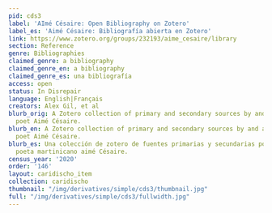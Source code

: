 ```yaml
---
pid: cds3
label: 'AImé Césaire: Open Bibliography on Zotero'
label_es: 'Aimé Césaire: Bibliografía abierta en Zotero'
link: https://www.zotero.org/groups/232193/aime_cesaire/library
section: Reference
genre: Bibliographies
claimed_genre: a bibliography
claimed_genre_en: a bibliography
claimed_genre_es: una bibliografía
access: open
status: In Disrepair
language: English|Français
creators: Alex Gil, et al
blurb_orig: A Zotero collection of primary and secondary sources by and about Martinican
  poet Aimé Césaire.
blurb_en: A Zotero collection of primary and secondary sources by and about Martinican
  poet Aimé Césaire.
blurb_es: Una colección de zotero de fuentes primarias y secundarias por y sobre el
  poeta martinicano aimé Césaire.
census_year: '2020'
order: '146'
layout: caridischo_item
collection: caridischo
thumbnail: "/img/derivatives/simple/cds3/thumbnail.jpg"
full: "/img/derivatives/simple/cds3/fullwidth.jpg"
---
```

